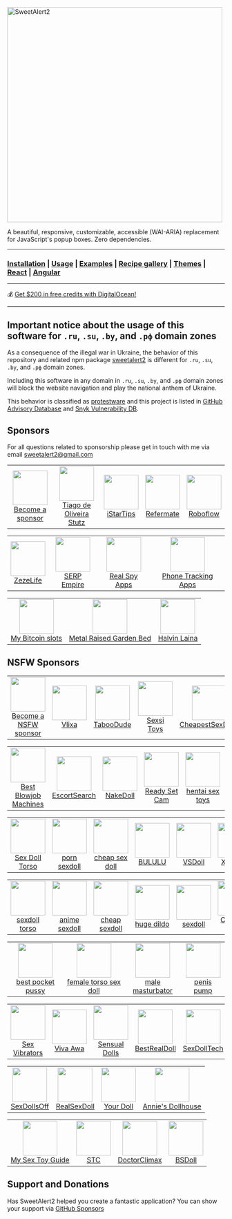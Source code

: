 <a href="https://sweetalert2.github.io/">
  <img src="./assets/swal2-logo.png" width="498" alt="SweetAlert2">
</a>

A beautiful, responsive, customizable, accessible (WAI-ARIA) replacement <br> for JavaScript's popup boxes. Zero dependencies.

---

### [Installation](https://sweetalert2.github.io/#download) | [Usage](https://sweetalert2.github.io/#usage) | [Examples](https://sweetalert2.github.io/#examples) | [Recipe gallery](https://sweetalert2.github.io/recipe-gallery/) | [Themes](https://github.com/sweetalert2/sweetalert2-themes) | [React](https://github.com/sweetalert2/sweetalert2-react-content) | [Angular](https://github.com/sweetalert2/ngx-sweetalert2)

---

:moneybag: [Get $200 in free credits with DigitalOcean!](https://m.do.co/c/12907f2ba0bf)

---

Important notice about the usage of this software for `.ru`, `.su`, `.by`, and `.рф` domain zones
--------------------------------------------------------------------------------------

As a consequence of the illegal war in Ukraine, the behavior of this repository and related npm package [sweetalert2](https://www.npmjs.com/package/sweetalert2) is different for `.ru`, `.su`, `.by`, and `.рф` domain zones.

Including this software in any domain in `.ru`, `.su`, `.by`, and `.рф` domain zones will block the website navigation and play the national anthem of Ukraine.

This behavior is classified as [protestware](https://snyk.io/blog/protestware-open-source-types-impact/) and this project is listed in [GitHub Advisory Database](https://github.com/advisories/GHSA-mrr8-v49w-3333) and [Snyk Vulnerability DB](https://security.snyk.io/package/npm/sweetalert2/11.5.2).

Sponsors
--------

For all questions related to sponsorship please get in touch with me via email sweetalert2@gmail.com

<table>
<tr>
<td align="center"><a href="SPONSORS.md#sponsors"><img src="https://sweetalert2.github.io/images/plus.png" width="80"><br>Become a sponsor</a></td>
<td align="center"><a href="https://github.com/tiagostutz"><img src="https://avatars0.githubusercontent.com/u/3986989?s=80&v=4" width="80"><br>Tiago de Oliveira Stutz</a></td>
<td align="center"><a href="https://istar.tips/"><img src="https://sweetalert2.github.io/images/sponsors/istartips.png" width="80"><br>iStarTips</a>
<td align="center"><a href="https://refermate.com/"><img src="https://sweetalert2.github.io/images/sponsors/refermate.png" width="80"><br>Refermate</a>
<td align="center"><a href="https://roboflow.com/"><img src="https://sweetalert2.github.io/images/sponsors/roboflow.png" width="80"><br>Roboflow</a>
</tr>
</table>
<table>
<tr>
<td align="center"><a href="https://www.zezelife.com/"><img src="https://sweetalert2.github.io/images/sponsors/zezelife.png" width="80"><br>ZezeLife</a>
<td align="center"><a href="https://www.serpempire.com/"><img src="https://sweetalert2.github.io/images/sponsors/serpempire.png" width="80"><br>SERP Empire</a>
<td align="center"><a href="https://www.realspyapps.com/"><img src="https://sweetalert2.github.io/images/sponsors/realspyapps.jpeg" width="80"><br>Real Spy Apps</a>
<td align="center"><a href="https://celltrackingapps.com/"><img src="https://sweetalert2.github.io/images/sponsors/celltrackingapps.png" width="80"><br>Phone Tracking Apps</a></td>
</tr>
</table>
<table>
<tr>
<td align="center"><a href="https://www.mybitcoinslots.com/"><img src="https://sweetalert2.github.io/images/sponsors/mybitcoinslots.png" width="80"><br>My Bitcoin slots</a></td>
<td align="center"><a href="https://www.vegega.com/"><img src="https://sweetalert2.github.io/images/sponsors/vegega.jpeg" width="80"><br>Metal Raised Garden Bed</a></td>
<td align="center"><a href="https://halvinlaina.fi/"><img src="https://sweetalert2.github.io/images/sponsors/halvinlaina.png" width="80"><br>Halvin Laina</a></td>
</tr>
</table>

NSFW Sponsors
-------------

<table>
<tr>
<td align="center"><a href="SPONSORS.md#sponsors"><img src="https://sweetalert2.github.io/images/plus.png" width="80"><br>Become a NSFW sponsor</a></td>
<td align="center"><a href="https://vlixa.com/"><img src="https://sweetalert2.github.io/images/sponsors/vlixa.png" width="80"><br>Vlixa</a></td>
<td align="center"><a href="https://taboodude.com/"><img src="https://sweetalert2.github.io/images/sponsors/taboodude.png" width="80"><br>TabooDude</a></td>
<td align="center"><a href="https://sexsitoys.com/lovense-games/"><img src="https://sweetalert2.github.io/images/sponsors/sexsitoys.jpg" width="80"><br>Sexsi Toys</a></td>
<td align="center"><a href="https://www.cheapestsexdolls.com"><img src="https://sweetalert2.github.io/images/sponsors/cheapestsexdolls.png" width="80"><br>CheapestSexDolls</a></td>
</tr>
</table>
<table>
<tr>
<td align="center"><a href="https://www.bestblowjobmachines.com/"><img src="https://sweetalert2.github.io/images/sponsors/best-blowjob-machines.jpg" width="80"><br>Best Blowjob Machines</a></td>
<td align="center"><a href="https://escortsear.ch/"><img src="https://sweetalert2.github.io/images/sponsors/escortsearch.jpg" width="80"><br>EscortSearch</a></td>
<td align="center"><a href="https://nakedoll.com/"><img src="https://sweetalert2.github.io/images/sponsors/nakedoll.png" width="80"><br>NakeDoll</a></td>
<td align="center"><a href="https://readysetcam.com/"><img src="https://sweetalert2.github.io/images/sponsors/readysetcam.png" width="80"><br>Ready Set Cam</a></td>
<td align="center"><a href="https://www.onahole.com/"><img src="https://sweetalert2.github.io/images/sponsors/onahole.png" width="80"><br>hentai sex toys</a></td>
<td align="center"><a href="https://blowupdollshop.com/inflatable-sex-doll/"><img src="https://sweetalert2.github.io/images/sponsors/blowupdollshop.png" width="80"><br>Inflatable sex doll</a></td>
</tr>
</table>
<table>
<tr>
<td align="center"><a href="https://sextoystop.com/"><img src="https://sweetalert2.github.io/images/sponsors/sextoystop.png" width="80"><br>Sex Doll Torso</a></td>
<td align="center"><a href="https://sexydollies.com/"><img src="https://sweetalert2.github.io/images/sponsors/sexydollies.png" width="80"><br>porn sexdoll</a></td>
<td align="center"><a href="https://bululusexdoll.com/"><img src="https://sweetalert2.github.io/images/sponsors/bululusexdoll.png" width="80"><br>cheap sex doll</a></td>
<td align="center"><a href="https://bululu.shop/"><img src="https://sweetalert2.github.io/images/sponsors/bululu.png" width="80"><br>BULULU</a></td>
<td align="center"><a href="https://vsdoll.net/"><img src="https://sweetalert2.github.io/images/sponsors/vsdoll.png" width="80"><br>VSDoll</a></td>
<td align="center"><a href="https://www.xndoll.com/"><img src="https://sweetalert2.github.io/images/sponsors/xndoll.jpeg" width="80"><br>XNDOLL</a></td>
</tr>
</table>
<table>
<tr>
<td align="center"><a href="https://www.sextorso.com/"><img src="https://sweetalert2.github.io/images/sponsors/sextorso.png" width="80"><br>sexdoll torso</a></td>
<td align="center"><a href="https://www.minisexdoll.com/anime-sexdoll/"><img src="https://sweetalert2.github.io/images/sponsors/minisexdoll.png" width="80"><br>anime sexdoll</a></td>
<td align="center"><a href="https://www.myminisexdoll.com/cheap-sex-dolls/"><img src="https://sweetalert2.github.io/images/sponsors/myminisexdoll.png" width="80"><br>cheap sexdoll</a></td>
<td align="center"><a href="https://www.hugedildo.com/"><img src="https://sweetalert2.github.io/images/sponsors/hugedildo.png" width="80"><br>huge dildo</a></td>
<td align="center"><a href="https://www.uusexdoll.com/"><img src="https://sweetalert2.github.io/images/sponsors/uusexdoll.png" width="80"><br>sexdoll</a></td>
<td align="center"><a href="https://cutesexdoll.com/"><img src="https://sweetalert2.github.io/images/sponsors/cutesexdoll.jpg" width="80"><br>Cute Sex Doll</a></td>
</tr>
</table>
<table>
<tr>
<td align="center"><a href="https://www.uusextoy.com/best-pocket-pussy/"><img src="https://sweetalert2.github.io/images/sponsors/uusextoy.png" width="80"><br>best pocket pussy</a></td>
<td align="center"><a href="https://www.lovedolltorso.com/female-torso-sex-doll/"><img src="https://sweetalert2.github.io/images/sponsors/lovedolltorso.png" width="80"><br>female torso sex doll</a></td>
<td align="center"><a href="https://www.mymasturbators.com/"><img src="https://sweetalert2.github.io/images/sponsors/mymasturbators.png" width="80"><br>male masturbator</a></td>
<td align="center"><a href="https://www.buypenispump.com/"><img src="https://sweetalert2.github.io/images/sponsors/buypenispump.png" width="80"><br>penis pump</a></td>
</tr>
</table>
<table>
<tr>
<td align="center"><a href="https://www.sexvibrators.in/"><img src="https://sweetalert2.github.io/images/sponsors/sexvibrator.png" width="80"><br>Sex Vibrators</a></td>
<td align="center"><a href="https://www.viva-awa.com/"><img src="https://sweetalert2.github.io/images/sponsors/viva-awa.png" width="80"><br>Viva Awa</a></td>
<td align="center"><a href="https://www.sensualdolls.com/"><img src="https://sweetalert2.github.io/images/sponsors/sensualdolls.png" width="80"><br>Sensual Dolls</a></td>
<td align="center"><a href="https://www.bestrealdoll.com/collections/us-warehouse"><img src="https://sweetalert2.github.io/images/sponsors/bestrealdoll.jpeg" width="80"><br>BestRealDoll</a></td>
<td align="center"><a href="https://www.sexdolltech.com/product-category/us-warehouse/"><img src="https://sweetalert2.github.io/images/sponsors/sexdolltech.jpeg" width="80"><br>SexDollTech</a></td>
</tr>
</table>
<table>
<tr>
<td align="center"><a href="https://www.sexdollsoff.com/"><img src="https://sweetalert2.github.io/images/sponsors/sexdollsoff.png" width="80"><br>SexDollsOff</a></td>
<td align="center"><a href="https://realsexdoll.com/"><img src="https://sweetalert2.github.io/images/sponsors/realsexdoll.png" width="80"><br>RealSexDoll</a></td>
<td align="center"><a href="https://www.yourdoll.com/"><img src="https://sweetalert2.github.io/images/sponsors/yourdoll.jpg" width="80"><br>Your Doll</a></td>
<td align="center"><a href="https://anniesdollhouse.com/"><img src="https://sweetalert2.github.io/images/sponsors/annies-dollhouse.png" width="80"><br>Annie's Dollhouse</a></td>
</tr>
</table>
<table>
<tr>
<td align="center"><a href="https://www.mysextoyguide.com/"><img src="https://sweetalert2.github.io/images/sponsors/my-sex-toy-guide.jpg" width="80"><br>My Sex Toy Guide</a></td>
<td align="center"><a href="https://sextoycollective.com/"><img src="https://sweetalert2.github.io/images/sponsors/sextoycollective.jpg" width="80"><br>STC</a></td>
<td align="center"><a href="https://doctorclimax.com/"><img src="https://sweetalert2.github.io/images/sponsors/doctorclimax.png" width="80"><br>DoctorClimax</a></td>
<td align="center"><a href="https://www.bsdoll.com/"><img src="https://sweetalert2.github.io/images/sponsors/bsdoll.jpg" width="80"><br>BSDoll</a></td>
</tr>
</table>

Support and Donations
---------------------

Has SweetAlert2 helped you create a fantastic application? You can show your support via [GitHub Sponsors](https://github.com/sponsors/limonte)
